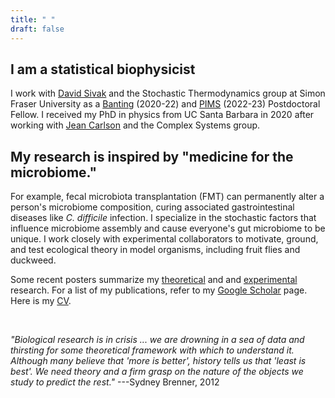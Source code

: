 ```yaml
---
title: " "
draft: false
---
```


I am a statistical biophysicist
-------------------------------

I work with [David
Sivak](https://www.sfu.ca/physics/sivakgroup.html) and the Stochastic
Thermodynamics group at Simon Fraser University as a [Banting](https://banting.fellowships-bourses.gc.ca/en/home-accueil.html)
(2020-22) and [PIMS](https://www.pims.math.ca/scientific/postdoctoral) (2022-23) Postdoctoral
Fellow.
I received my PhD in physics from UC Santa Barbara in 2020 after working with
[Jean Carlson](http://web.physics.ucsb.edu/~complex/) and the Complex
Systems group. 

My research is inspired by "medicine for the microbiome."
-----------------------------------------------
For example,
fecal microbiota transplantation (FMT)
can permanently alter a person's
microbiome composition, curing associated gastrointestinal diseases like _C.
difficile_ infection. 
I specialize in the stochastic factors that influence microbiome assembly and
cause everyone's gut microbiome to be unique.
I work closely with experimental collaborators to motivate, ground, and test
ecological theory in model organisms, including fruit flies and duckweed.

Some recent posters summarize
my [theoretical](./img/sfu_postdoc_poster_03-09-21.pdf) and
and [experimental](./img/march_meeting_poster_03-06-22.pdf) research.
For a list of my publications, refer to my
[Google Scholar](https://scholar.google.com/citations?user=mdWHIrQAAAAJ&hl=en) page.
Here is my [CV](./img/cv_Eric_W_Jones.pdf).

<br />

*"Biological research is in crisis ... we are drowning in a sea of data and
thirsting for some theoretical framework with which to understand it. Although
many believe that 'more is better', history tells us that 'least is best'. We
need theory and a firm grasp on the nature of the objects we study to predict
the rest."* ---Sydney Brenner, 2012
